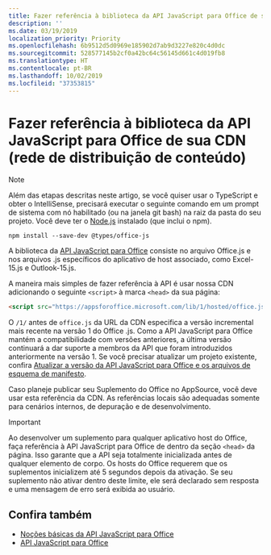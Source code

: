 ```yaml
---
title: Fazer referência à biblioteca da API JavaScript para Office de sua CDN (rede de distribuição de conteúdo)
description: ''
ms.date: 03/19/2019
localization_priority: Priority
ms.openlocfilehash: 6b9512d5d0969e185902d7ab9d3227e820c4d0dc
ms.sourcegitcommit: 528577145b2cf0a42bc64c56145d661c4d019fb8
ms.translationtype: HT
ms.contentlocale: pt-BR
ms.lasthandoff: 10/02/2019
ms.locfileid: "37353815"
---
```

# <a name="referencing-the-javascript-api-for-office-library-from-its-content-delivery-network-cdn"></a>Fazer referência à biblioteca da API JavaScript para Office de sua CDN (rede de distribuição de conteúdo)

> [!NOTE]
> Além das etapas descritas neste artigo, se você quiser usar o TypeScript e obter o IntelliSense, precisará executar o seguinte comando em um prompt de sistema com nó habilitado (ou na janela git bash) na raiz da pasta do seu projeto. Você deve ter o [Node.js](https://nodejs.org) instalado (que inclui o npm).
> 
> ```command&nbsp;line
> npm install --save-dev @types/office-js
> ```

A biblioteca da [API JavaScript para Office](/office/dev/add-ins/reference/javascript-api-for-office) consiste no arquivo Office.js e nos arquivos .js específicos do aplicativo de host associado, como Excel-15.js e Outlook-15.js. 


A maneira mais simples de fazer referência à API é usar nossa CDN adicionando o seguinte `<script>` à marca `<head>` da sua página:  

```html
<script src="https://appsforoffice.microsoft.com/lib/1/hosted/office.js" type="text/javascript"></script>
```

O `/1/` antes de `office.js` da URL da CDN especifica a versão incremental mais recente na versão 1 do Office .js. Como a API JavaScript para Office mantém a compatibilidade com versões anteriores, a última versão continuará a dar suporte a membros da API que foram introduzidos anteriormente na versão 1. Se você precisar atualizar um projeto existente, confira [Atualizar a versão da API JavaScript para Office e os arquivos de esquema de manifesto](update-your-javascript-api-for-office-and-manifest-schema-version.md). 

Caso planeje publicar seu Suplemento do Office no AppSource, você deve usar esta referência da CDN. As referências locais são adequadas somente para cenários internos, de depuração e de desenvolvimento.

> [!IMPORTANT]
> Ao desenvolver um suplemento para qualquer aplicativo host do Office, faça referência à API JavaScript para Office de dentro da seção `<head>` da página. Isso garante que a API seja totalmente inicializada antes de qualquer elemento de corpo. Os hosts do Office requerem que os suplementos inicializem até 5 segundos depois da ativação. Se seu suplemento não ativar dentro deste limite, ele será declarado sem resposta e uma mensagem de erro será exibida ao usuário.

## <a name="see-also"></a>Confira também

- [Noções básicas da API JavaScript para Office](understanding-the-javascript-api-for-office.md)
- [API JavaScript para Office](/office/dev/add-ins/reference/javascript-api-for-office)

